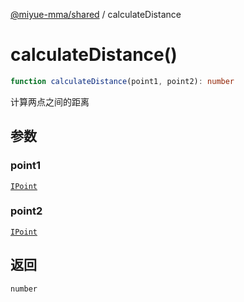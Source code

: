 [@miyue-mma/shared](../index.md) / calculateDistance

# calculateDistance()

```ts
function calculateDistance(point1, point2): number
```

计算两点之间的距离

## 参数

### point1

[`IPoint`](../interfaces/IPoint.md)

### point2

[`IPoint`](../interfaces/IPoint.md)

## 返回

`number`
